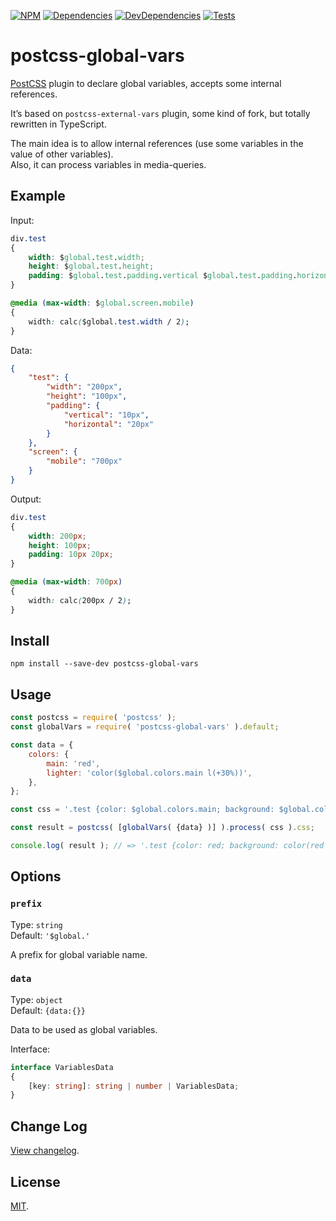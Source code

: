 [![NPM][npm]][npm-url]
[![Dependencies][deps]][deps-url]
[![DevDependencies][deps-dev]][deps-dev-url]
[![Tests][build]][build-url]

# postcss-global-vars

[PostCSS] plugin to declare global variables, accepts some internal references.

It’s based on `postcss-external-vars` plugin, some kind of fork, but totally rewritten in TypeScript.

The main idea is to allow internal references (use some variables in the value of other variables).  
Also, it can process variables in media-queries.

## Example

Input:

```css
div.test
{
	width: $global.test.width;
	height: $global.test.height;
	padding: $global.test.padding.vertical $global.test.padding.horizontal;
}

@media (max-width: $global.screen.mobile)
{
	width: calc($global.test.width / 2);
}
```

Data:

```json
{
	"test": {
		"width": "200px",
		"height": "100px",
		"padding": {
			"vertical": "10px",
			"horizontal": "20px"
		}
	},
	"screen": {
		"mobile": "700px"
	}
}
```

Output:

```css
div.test
{
	width: 200px;
	height: 100px;
	padding: 10px 20px;
}

@media (max-width: 700px)
{
	width: calc(200px / 2);
}
```

## Install

```
npm install --save-dev postcss-global-vars
```

## Usage

```js
const postcss = require( 'postcss' );
const globalVars = require( 'postcss-global-vars' ).default;

const data = {
	colors: {
		main: 'red',
		lighter: 'color($global.colors.main l(+30%))',
	},
};

const css = '.test {color: $global.colors.main; background: $global.colors.lighter;}';

const result = postcss( [globalVars( {data} )] ).process( css ).css;

console.log( result ); // => '.test {color: red; background: color(red l(+30%));}'
```

## Options

### `prefix`

Type: `string`  
Default: `'$global.'`

A prefix for global variable name.

### `data`

Type: `object`  
Default: `{data:{}}`

Data to be used as global variables.

Interface:

```ts
interface VariablesData
{
	[key: string]: string | number | VariablesData;
}
```

## Change Log

[View changelog](CHANGELOG.md).

## License

[MIT](LICENSE).

[npm]: https://img.shields.io/npm/v/postcss-global-vars.svg
[npm-url]: https://npmjs.com/package/postcss-global-vars

[deps]: https://img.shields.io/david/m18ru/postcss-global-vars.svg
[deps-url]: https://david-dm.org/m18ru/postcss-global-vars

[deps-dev]: https://img.shields.io/david/dev/m18ru/postcss-global-vars.svg
[deps-dev-url]: https://david-dm.org/m18ru/postcss-global-vars?type=dev

[build]: https://img.shields.io/travis/m18ru/postcss-global-vars.svg
[build-url]: https://travis-ci.org/m18ru/postcss-global-vars

[PostCSS]: https://github.com/postcss/postcss
